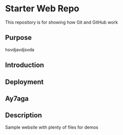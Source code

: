 # Starter Web Repo

This repository is for showing how Git and GitHub work

## Purpose
hsvdjavdjsvda
## Introduction
## Deployment
## Ay7aga
## Description

Sample website with plenty of files for demos
